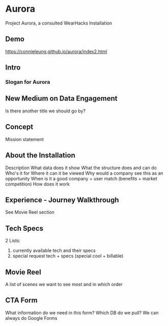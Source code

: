# Aurora
Project Aurora, a consulted WearHacks Installation

## Demo 
https://connieleung.github.io/aurora/index2.html

## Intro
### Slogan for Aurora

## New Medium on Data Engagement
Is there another title we should go by?

## Concept
Mission statement

## About the Installation
Description
What data does it show
What the structure does and can do
Who's it for
Where it can it be viewed
Why would a company see this as an opportunity
When is it a good company + user match (benefits + market competition)
How does it work


## Experience - Journey Walkthrough
See Movie Reel section

## Tech Specs
2 Lists:
1) currently available tech and their specs 
2) special request tech + specs (special cool + billable)

## Movie Reel
A list of scenes we want to see most and in which order

## CTA Form
What information do we need in this form? 
Which DB do we pull? We can always do Google Forms
